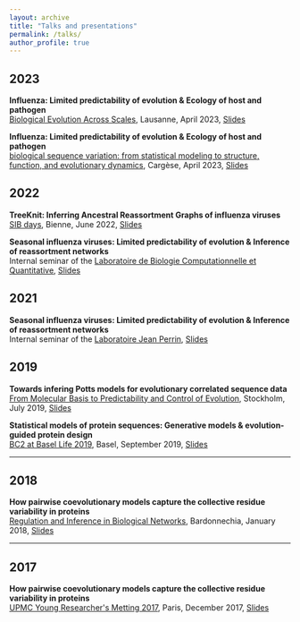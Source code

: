 ```yaml
---
layout: archive
title: "Talks and presentations"
permalink: /talks/
author_profile: true
---
```

## 2023

__Influenza: Limited predictability of evolution & Ecology of host and pathogen__  
[Biological Evolution Across Scales](https://bevas-epfl.github.io/), Lausanne, April 2023, [Slides](http://pierrebarrat.github.io/files/barrat-charlaix_slides_BEvAS.pdf)  

__Influenza: Limited predictability of evolution & Ecology of host and pathogen__  
[biological sequence variation: from statistical modeling to structure, function, and evolutionary dynamics](https://sites.google.com/view/coevolcargese/home), Cargèse, April 2023, [Slides](http://pierrebarrat.github.io/files/barrat-charlaix_slides_coevol.pdf)  

## 2022

__TreeKnit: Inferring Ancestral Reassortment Graphs of influenza viruses__  
[SIB days](https://sibdays.sib.swiss/), Bienne, June 2022, [Slides](http://pierrebarrat.github.io/files/14JUNE_1315-1330_BARRAT-CHARLAIX.pdf)

__Seasonal influenza viruses: Limited predictability of evolution & Inference of reassortment networks__    
Internal seminar of the [Laboratoire de Biologie Computationnelle et Quantitative](http://www.lcqb.upmc.fr/), [Slides](http://pierrebarrat.github.io/files/Slides_LCQB_influenza_2022.pdf)  

## 2021
__Seasonal influenza viruses: Limited predictability of evolution & Inference of reassortment networks__  
Internal seminar of the [Laboratoire Jean Perrin](https://www.labojeanperrin.fr/), [Slides](http://pierrebarrat.github.io/files/Slides_LJP_influenza_2021_11.pdf)

## 2019
__Towards infering Potts models for evolutionary correlated sequence data__  
[From Molecular Basis to Predictability and Control of Evolution](https://indico.fysik.su.se/event/6552/), Stockholm, July 2019, [Slides](http://pierrebarrat.github.io/files/phylogeny_stockholm.pdf)

__Statistical models of protein sequences: Generative models & evolution-guided protein design__  
[BC2 at Basel Life 2019](https://www.basellife.org/2019/basel-life-structure/bc2/programme/programme-overview.html), Basel, September 2019, [Slides](http://pierrebarrat.github.io/files/design_BaselLife.pdf) 

***

## 2018
__How pairwise coevolutionary models capture the collective residue variability in proteins__  
[Regulation and Inference in Biological Networks](https://areeweb.polito.it/ricerca/cmp/bardonecchia2018/), Bardonnechia, January 2018, [Slides](http://pierrebarrat.github.io/files/Slides_BM.pdf)
 * * * 

## 2017
__How pairwise coevolutionary models capture the collective residue variability in proteins__  
[UPMC Young Researcher's Metting 2017](https://yrbiomodel.sciencesconf.org/), Paris, December 2017, [Slides](http://pierrebarrat.github.io/files/Slides_BM_short.pdf)


<!-- {% if site.talkmap_link == true %}

<p style="text-decoration:underline;"><a href="/talkmap.html">See a map of all the places I've given a talk!</a></p>

{% endif %}

{% for post in site.talks reversed %}
  {% include archive-single-talk.html %}
{% endfor %}
 -->